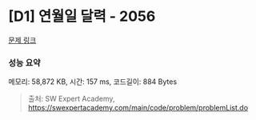 # [D1] 연월일 달력 - 2056 

[문제 링크](https://swexpertacademy.com/main/code/problem/problemDetail.do?contestProbId=AV5QLkdKAz4DFAUq) 

### 성능 요약

메모리: 58,872 KB, 시간: 157 ms, 코드길이: 884 Bytes



> 출처: SW Expert Academy, https://swexpertacademy.com/main/code/problem/problemList.do